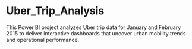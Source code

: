 # Uber_Trip_Analysis
This Power BI project analyzes Uber trip data for January and February 2015 to deliver interactive dashboards that uncover urban mobility trends and operational performance. 
